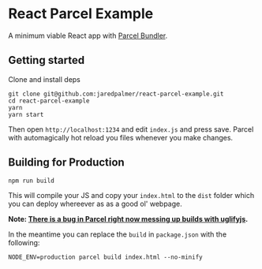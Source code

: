 # React Parcel Example

A minimum viable React app with [Parcel Bundler](https://parceljs.org).

## Getting started

Clone and install deps
```
git clone git@github.com:jaredpalmer/react-parcel-example.git
cd react-parcel-example
yarn 
yarn start
```

Then open `http://localhost:1234` and edit `index.js` and press save. Parcel with automagically hot reload you files whenever you make changes.


## Building for Production

```
npm run build
```

This will compile your JS and copy your `index.html` to the `dist` folder which you can deploy whereever as as a good ol' webpage.

**Note: [There is a bug in Parcel right now messing up builds with uglifyjs](https://github.com/parcel-bundler/parcel/issues/8).**

In the meantime you can replace the `build` in `package.json` with the following:

```
NODE_ENV=production parcel build index.html --no-minify
```





